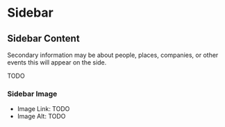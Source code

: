 # Sidebar

## Sidebar Content

Secondary information may be about people, places, companies, or other events this will appear on the side.

TODO

### Sidebar Image

* Image Link: TODO
* Image Alt: TODO

